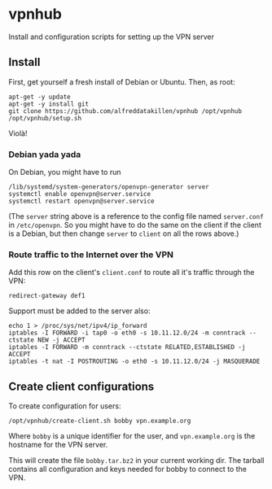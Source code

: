 # vpnhub

Install and configuration scripts for setting up the VPN server

## Install

First, get yourself a fresh install of Debian or Ubuntu. Then, as root:

	apt-get -y update
	apt-get -y install git
	git clone https://github.com/alfreddatakillen/vpnhub /opt/vpnhub
	/opt/vpnhub/setup.sh

Violà!

### Debian yada yada

On Debian, you might have to run

	/lib/systemd/system-generators/openvpn-generator server
	systemctl enable openvpn@server.service
	systemctl restart openvpn@server.service

(The `server` string above is a reference to the config file named
`server.conf` in `/etc/openvpn`. So you might have to do the same on the client
if the client is a Debian, but then change `server` to `client` on all the
rows above.)

### Route traffic to the Internet over the VPN

Add this row on the client's `client.conf` to route all it's traffic through
the VPN:

	redirect-gateway def1

Support must be added to the server also:

	echo 1 > /proc/sys/net/ipv4/ip_forward
	iptables -I FORWARD -i tap0 -o eth0 -s 10.11.12.0/24 -m conntrack --ctstate NEW -j ACCEPT
	iptables -I FORWARD -m conntrack --ctstate RELATED,ESTABLISHED -j ACCEPT
	iptables -t nat -I POSTROUTING -o eth0 -s 10.11.12.0/24 -j MASQUERADE

## Create client configurations

To create configuration for users:

	/opt/vpnhub/create-client.sh bobby vpn.example.org

Where `bobby` is a unique identifier for the user, and `vpn.example.org` is
the hostname for the VPN server.

This will create the file `bobby.tar.bz2` in your current working dir.
The tarball contains all configuration and keys needed for bobby to connect
to the VPN.

